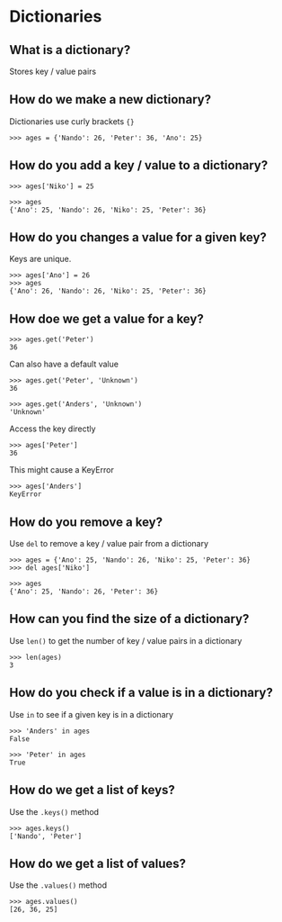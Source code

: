 # Dictionaries

## What is a dictionary?
Stores key / value pairs

## How do we make a new dictionary?
Dictionaries use curly brackets `{}`

    >>> ages = {'Nando': 26, 'Peter': 36, 'Ano': 25}


## How do you add a key / value to a dictionary?

    >>> ages['Niko'] = 25

    >>> ages
    {'Ano': 25, 'Nando': 26, 'Niko': 25, 'Peter': 36}


## How do you changes a value for a given key?
Keys are unique.

    >>> ages['Ano'] = 26
    >>> ages
    {'Ano': 26, 'Nando': 26, 'Niko': 25, 'Peter': 36}


## How doe we get a value for a key?

    >>> ages.get('Peter')
    36

Can also have a default value

    >>> ages.get('Peter', 'Unknown')
    36

    >>> ages.get('Anders', 'Unknown')
    'Unknown'


Access the key directly

    >>> ages['Peter']
    36

This might cause a KeyError

    >>> ages['Anders']
    KeyError


## How do you remove a key?
Use `del` to remove a key / value pair from a dictionary

    >>> ages = {'Ano': 25, 'Nando': 26, 'Niko': 25, 'Peter': 36}
    >>> del ages['Niko']

    >>> ages
    {'Ano': 25, 'Nando': 26, 'Peter': 36}


## How can you find the size of a dictionary?

Use `len()` to get the number of key / value pairs in a dictionary

    >>> len(ages)
    3



## How do you check if a value is in a dictionary?
Use `in` to see if a given key is in a dictionary


    >>> 'Anders' in ages
    False

    >>> 'Peter' in ages
    True

## How do we get a list of keys?
Use the `.keys()` method

    >>> ages.keys()
    ['Nando', 'Peter']


## How do we get a list of values?
Use the `.values()` method

    >>> ages.values()
    [26, 36, 25]

